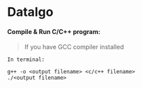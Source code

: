 # Datalgo

#### Compile & Run C/C++ program:

> If you have GCC compiler installed

```
In terminal:

g++ -o <output filename> <c/c++ filename>
./<output filename>
```

